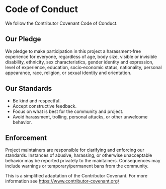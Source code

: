 # Code of Conduct

We follow the Contributor Covenant Code of Conduct.

## Our Pledge
We pledge to make participation in this project a harassment‑free experience
for everyone, regardless of age, body size, visible or invisible disability,
ethnicity, sex characteristics, gender identity and expression, level of
experience, education, socio‑economic status, nationality, personal
appearance, race, religion, or sexual identity and orientation.

## Our Standards
- Be kind and respectful.
- Accept constructive feedback.
- Focus on what is best for the community and project.
- Avoid harassment, trolling, personal attacks, or other unwelcome behavior.

## Enforcement
Project maintainers are responsible for clarifying and enforcing our standards.
Instances of abusive, harassing, or otherwise unacceptable behavior may be
reported privately to the maintainers. Consequences may include warnings or
temporary/permanent bans from the community.

This is a simplified adaptation of the Contributor Covenant. For more
information see https://www.contributor-covenant.org/

